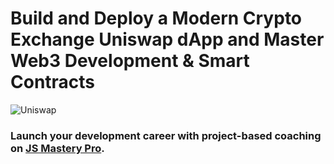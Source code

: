 # Build and Deploy a Modern Crypto Exchange Uniswap dApp and Master Web3 Development & Smart Contracts
![Uniswap](https://i.ibb.co/mRRBjBs/Thumbnail-8.png)

### Launch your development career with project-based coaching on [JS Mastery Pro](https://www.jsmastery.pro).
